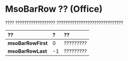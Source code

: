 
# MsoBarRow ?? (Office)

???? ?????????????????? ??????????????????????????????



|**??**|**?**|**??**|
|:-----|:-----|:-----|
|**msoBarRowFirst**|0|?????????|
|**msoBarRowLast**|-1|?????????|
